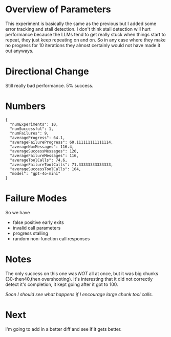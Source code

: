 # Overview of Parameters

This experiment is basically the same as the previous but I added
some error tracking and stall detection. I don't think stall detection will hurt performance because the LLMs tend to get really stuck when things start to repeat, they just keep repeating on and on. So in any case where they make no progress for 10 iterations they almost certainly would not have made it out anyways.

# Directional Change

Still really bad performance. 5% success.

# Numbers

```
{
  "numExperiments": 10,
  "numSuccessful": 1,
  "numFailures": 9,
  "averageProgress": 64.1,
  "averageFailureProgress": 60.111111111111114,
  "averageNumMessages": 116.4,
  "averageSuccessMessages": 120,
  "averageFailureMessages": 116,
  "averageToolCalls": 74.6,
  "averageFailureToolCalls": 71.33333333333333,
  "averageSuccessToolCalls": 104,
  "model": "gpt-4o-mini"
}
```

# Failure Modes

So we have

- false positive early exits
- invalid call parameters
- progress stalling
- random non-function call responses

# Notes

The only success on this one was _NOT_ all at once, but it was big chunks (30-then40,then overshooting). It's interesting that it did not correctly detect it's completion, it kept going after it got to 100.

_Soon I should see what happens if I encourage large chunk tool calls._

# Next

I'm going to add in a better diff and see if it gets better.


